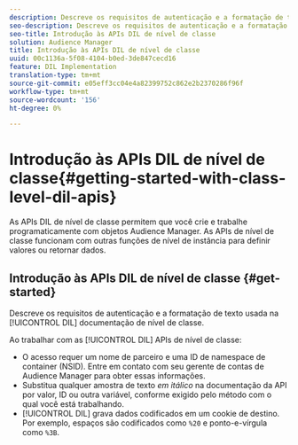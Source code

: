 ```yaml
---
description: Descreve os requisitos de autenticação e a formatação de texto usada na documentação DIL de nível de classe.
seo-description: Descreve os requisitos de autenticação e a formatação de texto usada na documentação DIL de nível de classe.
seo-title: Introdução às APIs DIL de nível de classe
solution: Audience Manager
title: Introdução às APIs DIL de nível de classe
uuid: 00c1136a-5f08-4104-b0ed-3de847cecd16
feature: DIL Implementation
translation-type: tm+mt
source-git-commit: e05eff3cc04e4a82399752c862e2b2370286f96f
workflow-type: tm+mt
source-wordcount: '156'
ht-degree: 0%

---
```



# Introdução às APIs DIL de nível de classe{#getting-started-with-class-level-dil-apis}

As APIs DIL de nível de classe permitem que você crie e trabalhe programaticamente com objetos Audience Manager. As APIs de nível de classe funcionam com outras funções de nível de instância para definir valores ou retornar dados.

## Introdução às APIs DIL de nível de classe {#get-started}

Descreve os requisitos de autenticação e a formatação de texto usada na [!UICONTROL DIL] documentação de nível de classe.

<!-- 

c_class_start.xml

 -->

Ao trabalhar com as [!UICONTROL DIL] APIs de nível de classe:

* O acesso requer um nome de parceiro e uma ID de namespace de container (NSID). Entre em contato com seu gerente de contas de Audience Manager para obter essas informações.
* Substitua qualquer amostra de texto *em itálico* na documentação da API por valor, ID ou outra variável, conforme exigido pelo método com o qual você está trabalhando.
* [!UICONTROL DIL] grava dados codificados em um cookie de destino. Por exemplo, espaços são codificados como `%20` e ponto-e-vírgula como `%3B`.

